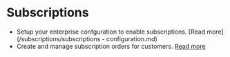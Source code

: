 # Subscriptions
* Setup your enterprise confguration to enable subscriptions. [Read more](/subscriptions/subscriptions - configuration.md)
* Create and manage subscription orders for customers. [Read more](/subscriptions/subscriptions-creating-and-managing-orders.md)

